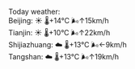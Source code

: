 Today weather:  
Beijing: ☀️   🌡️+14°C 🌬️↑15km/h  
Tianjin: ☀️   🌡️+10°C 🌬️↑22km/h  
Shijiazhuang: ☁️   🌡️+13°C 🌬️←9km/h  
Tangshan: ☁️   🌡️+13°C 🌬️↑19km/h  
